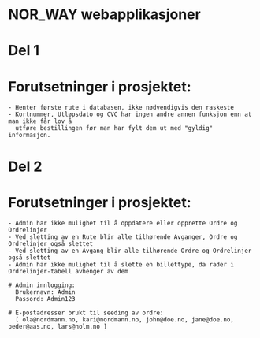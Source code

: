 # NOR_WAY webapplikasjoner

# Del 1
  # Forutsetninger i prosjektet:
    - Henter første rute i databasen, ikke nødvendigvis den raskeste
    - Kortnummer, Utløpsdato og CVC har ingen andre annen funksjon enn at man ikke får lov å 
      utføre bestillingen før man har fylt dem ut med "gyldig" informasjon. 
      
# Del 2
  # Forutsetninger i prosjektet:
    - Admin har ikke mulighet til å oppdatere eller opprette Ordre og Ordrelinjer
    - Ved sletting av en Rute blir alle tilhørende Avganger, Ordre og Ordrelinjer også slettet 
    - Ved sletting av en Avgang blir alle tilhørende Ordre og Ordrelinjer også slettet
    - Admin har ikke mulighet til å slette en billettype, da rader i Ordrelinjer-tabell avhenger av dem
    
    # Admin innlogging: 
      Brukernavn: Admin
      Passord: Admin123
    
    # E-postadresser brukt til seeding av ordre:
      [ ola@nordmann.no, kari@nordmann.no, john@doe.no, jane@doe.no, peder@aas.no, lars@holm.no ]
    
    
    

